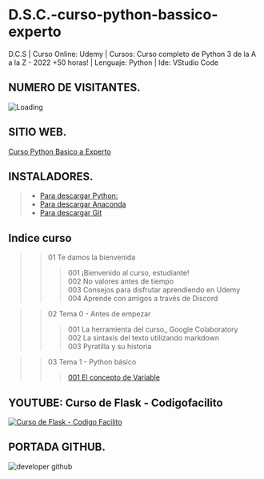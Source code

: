 # D.S.C.-curso-python-bassico-experto
D.C.S | Curso Online: Udemy | Cursos: Curso completo de Python 3 de la A a la Z - 2022 +50 horas! | Lenguaje: Python | Ide: VStudio Code

## NUMERO DE VISITANTES.
<img align="left" src = "https://profile-counter.glitch.me/
D.S.C.-curso-python-basico-experto/count.svg" alt ="Loading"> <br>

## SITIO WEB.
[Curso Python Basico a Experto](https://developer-community-sw.github.io/D.S.C.-curso-python-basico-experto/)
## INSTALADORES.
> * [Para descargar Python:](https://www.python.org/) <br>
> * [Para descargar Anaconda](https://www.anaconda.com/products/individual) <br>
> * [Para descargar Git](https://git-scm.com/) <br>

## Indice curso
>> 01 Te damos la bienvenida
>>> 001 ¡Bienvenido al curso, estudiante!<br>
>>> 002 No valores antes de tiempo<br>
>>> 003 Consejos para disfrutar aprendiendo en Udemy<br>
>>> 004 Aprende con amigos a través de Discord<br>

>> 02 Tema 0 - Antes de empezar
>>> 001 La herramienta del curso_ Google Colaboratory<br>
>>> 002 La sintaxis del texto utilizando markdown<br>
>>> 003 Pyratilla y su historia<br>

>> 03 Tema 1 - Python básico
>>> [001 El concepto de Variable](https://github.com/developer-community-sw/D.S.C.-curso-python-basico-experto/blob/main/Recurse/Tema01.ipynb)<br>

## YOUTUBE: Curso de Flask - Codigofacilito
[![Curso de Flask - Codigo Facilito](https://user-images.githubusercontent.com/36086876/149682172-1951c8ea-28c6-406f-8b34-44fcf27e3469.png)](https://youtube.com/playlist?list=PLagErt3C7iltAydvN6SgCVKsOH4xQQKsk)

## PORTADA GITHUB.
![developer github](https://user-images.githubusercontent.com/36086876/149681760-947f442b-a455-4f4a-80ab-1ce8341c83c6.png)